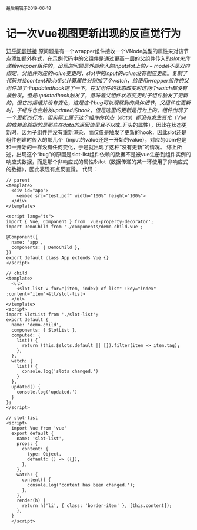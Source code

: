 <small>最后编辑于2019-06-18</small>

# 记一次Vue视图更新出现的反直觉行为
[知乎问题链接](https://www.zhihu.com/question/329842077)
原问题是有一个wrapper组件接收一个VNode类型的属性来对该节点添加额外样式，在示例代码中的父组件是通过更高一层的父组件传入的$slot来传递给wrapper组件的，出现的问题是外部传入的input slot上的v-model不是双向绑定，父组件对应的value变更时，slot中的input的value没有相应更新。
复制了代码并给content和slotlist计算属性分别加了个watch，给使用wrapper组件的父组件加了个updated hook跑了一下，在父组件的状态改变时这两个watch都没有被触发，但是updated hook触发了，意味着父组件状态变更时子组件触发了更新的，但它的插槽并没有变化，这是这个bug可以观察到的具体细节。
父组件在更新时，子组件也会触发updated的hook，但是这里的更新是行为上的，组件出现了一个更新的行为，但实际上属于这个组件的状态（data）都没有发生变化（Vue的依赖追踪指的是那些在data的返回值里且不以$或_开头的属性），因此在状态更新时，因为子组件并没有重新渲染，而仅仅是触发了更新的hook，因此slot还是组件创建时传入的那几个（input的value还是一开始的value），对应的dom也是和一开始的一样没有任何变化，于是就出现了这种“没有更新”的情况。
综上所述，出现这个“bug”的原因是slot-list组件依赖的数据不是被vue注册到组件实例的响应式数据，而是那个非响应式的属性$slot（数据传递的某一环使用了非响应式的数据），因此表现有点反直觉。
代码：
```vue
// parent
<template>
  <div id="app">
    <embed src="test.pdf" width="100%" height="100%">
  </div>
</template>

<script lang="ts">
import { Vue, Component } from 'vue-property-decorator';
import DemoChild from './components/demo-child.vue';

@Component({
  name: 'app',
  components: { DemoChild },
})
export default class App extends Vue {}
</script>

// child
<template>
  <ul>
    <slot-list v-for="(item, index) of list" :key="index" :content="item">&lt/slot-list>
  </ul>
</template>
<script>
import SlotList from './slot-list';
export default {
  name: 'demo-child',
  components: { SlotList },
  computed: {
    list() {
      return (this.$slots.default || []).filter(item => item.tag);
    },
  },
  watch: {
    list() {
      console.log('slots changed.')
    }
  },
  updated() {
    console.log('updated.')
  }
};
</script>

// slot-list
<script>
  import Vue from 'vue'
  export default {
    name: 'slot-list',
    props: {
      content: {
        type: Object,
        default: () => ({}),
      },
    },
    watch: {
      content() {
        console.log('content has been changed.');
      },
    },
    render(h) {
      return h('li', { class: 'border-item' }, [this.content]);
    },
  }
  </script>
```
